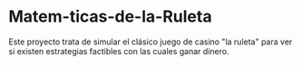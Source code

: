# Matem-ticas-de-la-Ruleta
Este proyecto trata de simular el clásico juego de casino "la ruleta" para ver si existen estrategias factibles con las cuales ganar dinero.
